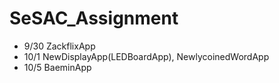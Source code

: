 # SeSAC_Assignment

* 9/30 ZackflixApp
* 10/1 NewDisplayApp(LEDBoardApp), NewlycoinedWordApp
* 10/5 BaeminApp
